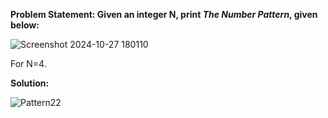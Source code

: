 __Problem Statement: Given an integer N, print _The Number Pattern_, given below:__

![Screenshot 2024-10-27 180110](https://github.com/user-attachments/assets/22de3b01-ee78-4c89-b107-a36a6a78b2ca)

For N=4.

__Solution:__

![Pattern22](https://github.com/user-attachments/assets/3fe196b4-5130-4cc5-a6b5-54e2861ebceb)
